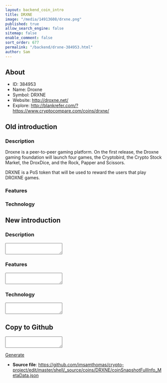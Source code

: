 ```yaml
---
layout: backend_coin_intro
title: DRXNE
image: "/media/14913608/drxne.png"
published: true
allow_search_engine: false
sitemap: false
enable_comment: false
sort_order: 677
permalink: "/backend/drxne-384953.html"
author: Sam
---
```


## About

- ID: 384953
- Name: Droxne
- Symbol: DRXNE
- Website: http://droxne.net/
- Explore: http://blankrefer.com/?https://www.cryptocompare.com/coins/drxne/


## Old introduction

### Description

<p>Droxne is a peer-to-peer gaming platform. On the first release, the Droxne gaming foundation will launch four games, the Cryptobird, the Crypto Stock Market, the DroxDice, and the Rock, Papper and Scissors.</p><p>DRXNE is a PoS token that will be used to reward the users that play DROXNE games.</p>

### Features


### Technology




## New introduction


### Description
<textarea id="meta_description" name="description"></textarea>

### Features
<textarea id="meta_features" name="features"></textarea>

### Technology
<textarea id="meta_technology" name="technology"></textarea>


## Copy to Github

<textarea id="coinsnapshotfullinfo_metadata"></textarea>

<a href="#gen" onclick="generateMetaDatJson()">Generate</a>

- **Source file**: <a href="https://github.com/imsamthomas/crypto-project/edit/master/shell/_source/coins/DRXNE/coinSnapshotFullInfo_MetaData.json">https://github.com/imsamthomas/crypto-project/edit/master/shell/_source/coins/DRXNE/coinSnapshotFullInfo_MetaData.json</a>

